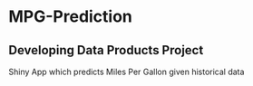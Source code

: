 # MPG-Prediction
## Developing Data Products Project
Shiny App which predicts Miles Per Gallon given historical data

